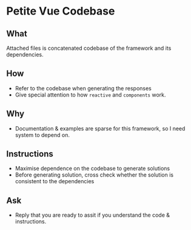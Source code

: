 # Petite Vue Codebase

## What

Attached files is concatenated codebase of the framework and its dependencies.

## How

- Refer to the codebase when generating the responses
- Give special attention to how `reactive` and `components` work.

## Why

- Documentation & examples are sparse for this framework, so I need system to
  depend on.

## Instructions

- Maximise dependence on the codebase to generate solutions
- Before generating solution, cross check whether the solution is consistent to
  the dependencies

## Ask

- Reply that you are ready to assit if you understand the code & instructions.

